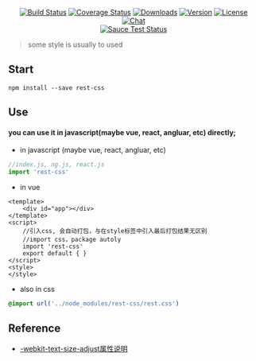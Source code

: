 <p align="center">
  <a href="https://circleci.com/gh/vuejs/vue/tree/dev"><img src="https://img.shields.io/circleci/project/vuejs/vue/dev.svg" alt="Build Status"></a>
  <a href="https://codecov.io/github/vuejs/vue?branch=dev"><img src="https://img.shields.io/codecov/c/github/vuejs/vue/dev.svg" alt="Coverage Status"></a>
  <a href="https://www.npmjs.com/package/vue"><img src="https://img.shields.io/npm/dm/vue.svg" alt="Downloads"></a>
  <a href="https://www.npmjs.com/package/vue"><img src="https://img.shields.io/npm/v/vue.svg" alt="Version"></a>
  <a href="https://www.npmjs.com/package/vue"><img src="https://img.shields.io/npm/l/vue.svg" alt="License"></a>
  <a href="https://chat.vuejs.org/"><img src="https://img.shields.io/badge/chat-on%20discord-7289da.svg" alt="Chat">
  <br>
  <a href="https://saucelabs.com/u/vuejs"><img src="https://saucelabs.com/browser-matrix/vuejs.svg" alt="Sauce Test Status"></a>
</p>

> some style is usually to used
## Start
``` shell
npm install --save rest-css
```
## Use
#### you can use it in javascript(maybe vue, react, angluar, etc) directly;
- in javascript (maybe vue, react, angluar, etc)
``` javascript
//index.js, ng.js, react.js
import 'rest-css'
```
- in vue
``` vue
<template>
    <div id="app"></div>
</template>
<script>
    //引入css, 会自动打包，与在style标签中引入最后打包结果无区别
    //import css，package autoly
    import 'rest-css'
    export default { }
</script>
<style>
</style>
```
- also in css
``` css
@import url('../node_modules/rest-css/rest.css')
```
## Reference
- [-webkit-text-size-adjust属性说明](http://blog.csdn.net/mxy2013/article/details/49813331)